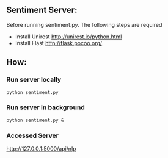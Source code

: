 ## Sentiment Server:
Before running sentiment.py. The following steps are required
- Install Unirest http://unirest.io/python.html
- Install Flast http://flask.pocoo.org/

## How:
### Run server locally
```
python sentiment.py
```
### Run server in background
```
python sentiment.py &
```

### Accessed Server
http://127.0.0.1:5000/api/nlp
